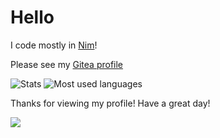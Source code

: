 # Hello

I code mostly in [Nim](https://nim-lang.org)!

Please see my [Gitea profile](https://gitea.com/thisago)

![Stats](https://github-readme-stats.vercel.app/api?username=thisago&show_icons=true&theme=dark)
![Most used languages](https://github-readme-stats.vercel.app/api/top-langs/?username=thisago&theme=dark)

Thanks for viewing my profile!
Have a great day!

<img src="https://komarev.com/ghpvc/?username=thisago&color=grey">
